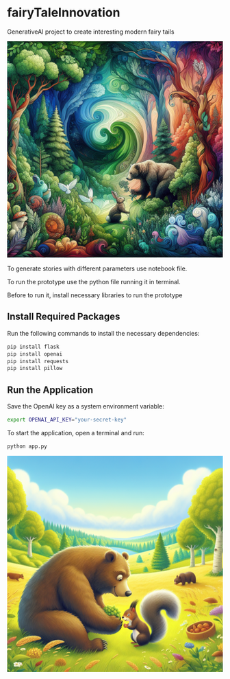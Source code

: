 # fairyTaleInnovation
GenerativeAI project to create interesting modern fairy tails 

![](bear_and_rabbit.png)

To generate stories with different parameters use notebook file.

To run the prototype use the python file running it in terminal.

Before to run it, install necessary libraries to run the prototype

## Install Required Packages

Run the following commands to install the necessary dependencies:

```sh
pip install flask
pip install openai
pip install requests
pip install pillow
```

## Run the Application

Save the OpenAI key as a system environment variable:

```sh
export OPENAI_API_KEY="your-secret-key"
```

To start the application, open a terminal and run:

```sh
python app.py
```
![](bear_and_squirell.png)
